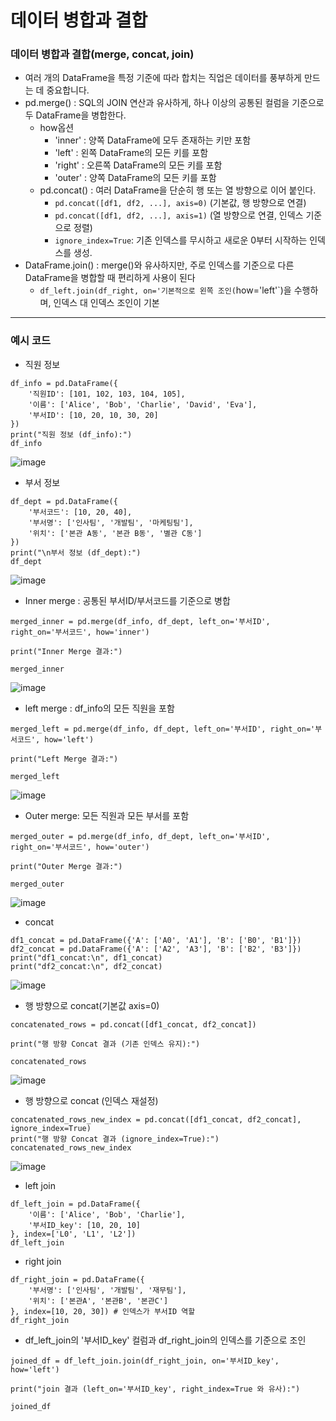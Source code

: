 데이터 병합과 결합
===

### 데이터 병합과 결합(merge, concat, join)
+ 여러 개의 DataFrame을 특정 기준에 따라 합치는 직업은 데이터를 풍부하게 만드는 데 중요합니다.
+ pd.merge() : SQL의 JOIN 연산과 유사하게, 하나 이상의 공통된 컬럼을 기준으로 두 DataFrame을 병합한다.
  + how옵션
    + 'inner' : 양쪽 DataFrame에 모두 존재하는 키만 포함
    + 'left' : 왼쪽 DataFrame의 모든 키를 포함
    + 'right' : 오른쪽 DataFrame의 모든 키를 포함
    + 'outer' : 양쪽 DataFrame의 모든 키를 포함
  + pd.concat() : 여러 DataFrame을 단순히 행 또는 열 방향으로 이어 붙인다.
    +  `pd.concat([df1, df2, ...], axis=0)` (기본값, 행 방향으로 연결)
    +  `pd.concat([df1, df2, ...], axis=1)` (열 방향으로 연결, 인덱스 기준으로 정렬)
    +  `ignore_index=True`: 기존 인덱스를 무시하고 새로운 0부터 시작하는 인덱스를 생성.
 + DataFrame.join() : merge()와 유사하지만, 주로 인덱스를 기준으로 다른 DataFrame을 병합할 때 편리하게 사용이 된다
   + `df_left.join(df_right, on='기본적으로 왼쪽 조인(`how='left'`)을 수행하며, 인덱스 대 인덱스 조인이 기본


-----
### 예시 코드
+ 직원 정보
```
df_info = pd.DataFrame({
    '직원ID': [101, 102, 103, 104, 105],
    '이름': ['Alice', 'Bob', 'Charlie', 'David', 'Eva'],
    '부서ID': [10, 20, 10, 30, 20]
})
print("직원 정보 (df_info):")
df_info
```
![image](https://github.com/user-attachments/assets/82bbcd86-a67d-4e64-9a89-5208156cd28f)
+ 부서 정보
```
df_dept = pd.DataFrame({
    '부서코드': [10, 20, 40],
    '부서명': ['인사팀', '개발팀', '마케팅팀'],
    '위치': ['본관 A동', '본관 B동', '별관 C동']
})
print("\n부서 정보 (df_dept):")
df_dept
```
![image](https://github.com/user-attachments/assets/24eace65-7a47-427e-a873-ab465cd3c17d)

+ Inner merge : 공통된 부서ID/부서코드를 기준으로 병합
```
merged_inner = pd.merge(df_info, df_dept, left_on='부서ID', right_on='부서코드', how='inner')

print("Inner Merge 결과:")

merged_inner
```
![image](https://github.com/user-attachments/assets/b9999b18-2aea-4eb2-ba71-d3e9220baff0)
+ left merge : df_info의 모든 직원을 포함
```
merged_left = pd.merge(df_info, df_dept, left_on='부서ID', right_on='부서코드', how='left')

print("Left Merge 결과:")

merged_left
```
![image](https://github.com/user-attachments/assets/c3a1f8ae-c29c-4c82-83bb-9f59cd87c082)

+ Outer merge: 모든 직원과 모든 부서를 포함
```
merged_outer = pd.merge(df_info, df_dept, left_on='부서ID', right_on='부서코드', how='outer')

print("Outer Merge 결과:")

merged_outer
```
![image](https://github.com/user-attachments/assets/4771b1ce-b78e-4ee4-92c2-2f3e54b90f9d)
+ concat
```
df1_concat = pd.DataFrame({'A': ['A0', 'A1'], 'B': ['B0', 'B1']})
df2_concat = pd.DataFrame({'A': ['A2', 'A3'], 'B': ['B2', 'B3']})
print("df1_concat:\n", df1_concat)
print("df2_concat:\n", df2_concat)
```
![image](https://github.com/user-attachments/assets/1a590c16-3726-433b-883d-5da908766824)

+ 행 방향으로 concat(기본값 axis=0)
```
concatenated_rows = pd.concat([df1_concat, df2_concat])

print("행 방향 Concat 결과 (기존 인덱스 유지):")

concatenated_rows
```
![image](https://github.com/user-attachments/assets/87f81c69-f8fc-4a5e-944e-c4557a51eef1)

+ 행 방향으로 concat (인덱스 재설정)
```
concatenated_rows_new_index = pd.concat([df1_concat, df2_concat], ignore_index=True)
print("행 방향 Concat 결과 (ignore_index=True):")
concatenated_rows_new_index
```
![image](https://github.com/user-attachments/assets/dca339be-500d-47c1-9d34-834591f83d25)

+ left join
```
df_left_join = pd.DataFrame({
    '이름': ['Alice', 'Bob', 'Charlie'],
    '부서ID_key': [10, 20, 10]
}, index=['L0', 'L1', 'L2'])
df_left_join
```
+ right join
```
df_right_join = pd.DataFrame({
    '부서명': ['인사팀', '개발팀', '재무팀'],
    '위치': ['본관A', '본관B', '본관C']
}, index=[10, 20, 30]) # 인덱스가 부서ID 역할
df_right_join
```

+ df_left_join의 '부서ID_key' 컬럼과 df_right_join의 인덱스를 기준으로 조인
```
joined_df = df_left_join.join(df_right_join, on='부서ID_key', how='left')

print("join 결과 (left_on='부서ID_key', right_index=True 와 유사):")

joined_df
```
